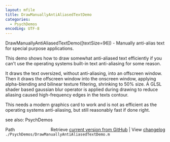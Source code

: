 ```yaml
---
layout: mfile
title: DrawManuallyAntiAliasedTextDemo
categories:
  - PsychDemos
encoding: UTF-8
---
```


DrawManuallyAntiAliasedTextDemo\(\[textSize=96\]\) - Manually anti-alias text for special purpose applications.

This demo shows how to draw somewhat anti-aliased text efficiently if you
can't use the operating systems built-in text anti-aliasing for some
reason.

It draws the text oversized, without anti-aliasing, into an offscreen
window. Then it draws the offscreen window into the onscreen window,
applying alpha-blending and bilinear texture filtering, shrinking to 50%
size. A GLSL shader based gaussian blur operator is applied during
drawing to reduce aliasing caused high-frequency edges in the texts
contour.

This needs a modern graphics card to work and is not as efficient as the
operating systems anti-aliasing, but still reasonably fast if done right.

see also: PsychDemos


<div class="code_header" style="text-align:right;">
  <span style="float:left;">Path&nbsp;&nbsp;</span> <span class="counter">Retrieve <a href=
  "https://raw.github.com/Psychtoolbox-3/Psychtoolbox-3/beta/./PsychDemos/DrawManuallyAntiAliasedTextDemo.m">current version from GitHub</a> | View <a href=
  "https://github.com/Psychtoolbox-3/Psychtoolbox-3/commits/beta/./PsychDemos/DrawManuallyAntiAliasedTextDemo.m">changelog</a></span>
</div>
<div class="code">
  <code>./PsychDemos/DrawManuallyAntiAliasedTextDemo.m</code>
</div>
